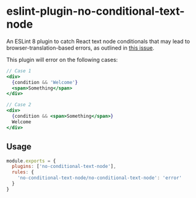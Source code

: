 # eslint-plugin-no-conditional-text-node

An ESLint 8 plugin to catch React text node conditionals that may lead to browser-translation-based errors, as outlined in [this issue](https://github.com/facebook/react/issues/11538#issuecomment-390386520).

This plugin will error on the following cases:

```jsx
// Case 1
<div>
  {condition && 'Welcome'}
  <span>Something</span>
</div>

// Case 2
<div>
  {condition && <span>Something</span>}
  Welcome
</div>
```

## Usage

```js
module.exports = {
  plugins: ['no-conditional-text-node'],
  rules: {
    'no-conditional-text-node/no-conditional-text-node': 'error'
  }
}
```
